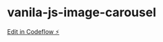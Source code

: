 # vanila-js-image-carousel

[Edit in Codeflow ⚡️](https://stackblitz.com/~/github.com/Anjan-Gowda/vanila-js-image-carousel)